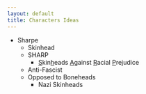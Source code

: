 ```yaml
---
layout: default
title: Characters Ideas
---
```

- Sharpe
  - Skinhead
  - SHARP
    - <u>S</u>kin<u>h</u>eads <u>A</u>gainst <u>R</u>acial <u>P</u>rejudice
  - Anti-Fascist
  - Opposed to Boneheads
    - Nazi Skinheads